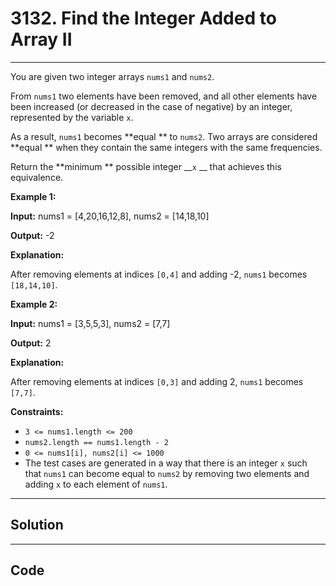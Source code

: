 # 3132. Find the Integer Added to Array II

---

You are given two integer arrays `nums1` and `nums2`.

From `nums1` two elements have been removed, and all other elements have been increased (or decreased in the case of negative) by an integer, represented by the variable `x`.

As a result, `nums1` becomes **equal ** to `nums2`. Two arrays are considered **equal ** when they contain the same integers with the same frequencies.

Return the **minimum ** possible integer __`x` __ that achieves this equivalence.

 

**Example 1:**

**Input:** nums1 = [4,20,16,12,8], nums2 = [14,18,10]

**Output:** -2

**Explanation:**

After removing elements at indices `[0,4]` and adding -2, `nums1` becomes `[18,14,10]`.

**Example 2:**

**Input:** nums1 = [3,5,5,3], nums2 = [7,7]

**Output:** 2

**Explanation:**

After removing elements at indices `[0,3]` and adding 2, `nums1` becomes `[7,7]`.

 

**Constraints:**

  * `3 <= nums1.length <= 200`
  * `nums2.length == nums1.length - 2`
  * `0 <= nums1[i], nums2[i] <= 1000`
  * The test cases are generated in a way that there is an integer `x` such that `nums1` can become equal to `nums2` by removing two elements and adding `x` to each element of `nums1`.

---

## Solution



---

## Code
```python


```